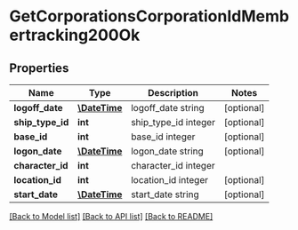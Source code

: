 # GetCorporationsCorporationIdMembertracking200Ok

## Properties
Name | Type | Description | Notes
------------ | ------------- | ------------- | -------------
**logoff_date** | [**\DateTime**](\DateTime.md) | logoff_date string | [optional] 
**ship_type_id** | **int** | ship_type_id integer | [optional] 
**base_id** | **int** | base_id integer | [optional] 
**logon_date** | [**\DateTime**](\DateTime.md) | logon_date string | [optional] 
**character_id** | **int** | character_id integer | 
**location_id** | **int** | location_id integer | [optional] 
**start_date** | [**\DateTime**](\DateTime.md) | start_date string | [optional] 

[[Back to Model list]](../README.md#documentation-for-models) [[Back to API list]](../README.md#documentation-for-api-endpoints) [[Back to README]](../README.md)



